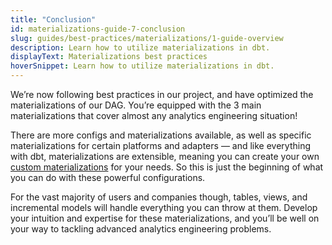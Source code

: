 ```yaml
---
title: "Conclusion"
id: materializations-guide-7-conclusion
slug: guides/best-practices/materializations/1-guide-overview
description: Learn how to utilize materializations in dbt.
displayText: Materializations best practices
hoverSnippet: Learn how to utilize materializations in dbt.
---
```


We’re now following best practices in our project, and have optimized the materializations of our DAG. You’re equipped with the 3 main materializations that cover almost any analytics engineering situation! 

There are more configs and materializations available, as well as specific materializations for certain platforms and adapters — and like everything with dbt, materializations are extensible, meaning you can create your own [custom materializations](guides/advanced/creating-new-materializations) for your needs. So this is just the beginning of what you can do with these powerful configurations.

For the vast majority of users and companies though, tables, views, and incremental models will handle everything you can throw at them. Develop your intuition and expertise for these materializations, and you’ll be well on your way to tackling advanced analytics engineering problems.
